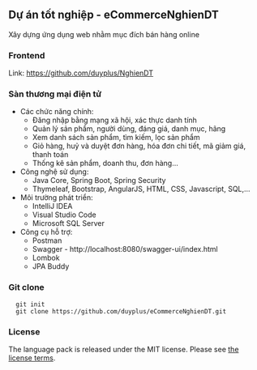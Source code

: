 ## Dự án tốt nghiệp - eCommerceNghienDT
Xây dựng ứng dụng web nhằm mục đích bán hàng online

### Frontend
Link: https://github.com/duyplus/NghienDT

### Sàn thương mại điện tử
- Các chức năng chính:
    + Đăng nhập bằng mạng xã hội, xác thực danh tính
    + Quản lý sản phẩm, người dùng, đáng giá, danh mục, hãng
    + Xem danh sách sản phẩm, tìm kiếm, lọc sản phẩm
    + Giỏ hàng, huỷ và duyệt đơn hàng, hóa đơn chi tiết, mã giảm giá, thanh toán
    + Thống kê sản phẩm, doanh thu, đơn hàng...
- Công nghệ sử dụng:
    + Java Core, Spring Boot, Spring Security
    + Thymeleaf, Bootstrap, AngularJS, HTML, CSS, Javascript, SQL,...
- Môi trường phát triển:
    + IntelliJ IDEA
    + Visual Studio Code
    + Microsoft SQL Server
- Công cụ hỗ trợ:
    + Postman
    + Swagger - http://localhost:8080/swagger-ui/index.html
    + Lombok
    + JPA Buddy
### Git clone
```
  git init
  git clone https://github.com/duyplus/eCommerceNghienDT.git
```
### License
The language pack is released under the MIT license. Please
see [the license terms](https://github.com/duyplus/eCommerceNghienDT/blob/master/LICENSE).

